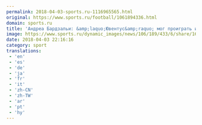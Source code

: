 ```yaml
---
permalink: 2018-04-03-sports.ru-1116965565.html
original: https://www.sports.ru/football/1061894336.html
domain: sports.ru
title: 'Андреа Бардзальи: &amp;laquo;Ювентус&amp;raquo; мог проиграть и с более крупным счетом. Надо принять поражение и двигаться дальше&amp;raquo;'
image: https://www.sports.ru/dynamic_images/news/106/189/433/6/share/16dc00.png
date: 2018-04-03 22:16:16
category: sport
translations: 
 - 'en'
 - 'es'
 - 'de'
 - 'ja'
 - 'fr'
 - 'it'
 - 'zh-CN'
 - 'zh-TW'
 - 'ar'
 - 'pt'
 - 'hy'
---
```


